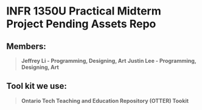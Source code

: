 # INFR 1350U Practical Midterm Project Pending Assets Repo

## Members:
> **Jeffrey Li - Programming, Designing, Art**
> **Justin Lee - Programming, Designing, Art**

## Tool kit we use:
> **Ontario Tech Teaching and Education Repository (OTTER) Tookit**